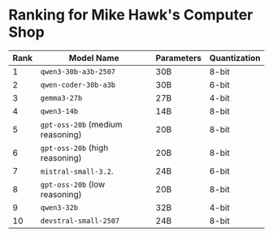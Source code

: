# Ranking for Mike Hawk's Computer Shop

| Rank | Model Name                       | Parameters | Quantization |
|------|----------------------------------|------------|--------------|
| 1    | `qwen3-30b-a3b-2507`             | 30B        | 8-bit        |
| 2    | `qwen-coder-30b-a3b`             | 30B        | 6-bit        |
| 3    | `gemma3-27b`                     | 27B        | 4-bit        |
| 4    | `qwen3-14b`                      | 14B        | 8-bit        |
| 5    | `gpt-oss-20b` (medium reasoning) | 20B        | 8-bit        |
| 6    | `gpt-oss-20b` (high reasoning)   | 20B        | 8-bit        |
| 7    | `mistral-small-3.2`.             | 24B        | 6-bit        |
| 8    | `gpt-oss-20b` (low reasoning)    | 20B        | 8-bit        |
| 9    | `qwen3-32b`                      | 32B        | 4-bit        |
| 10   | `devstral-small-2507`            | 24B        | 8-bit        |

